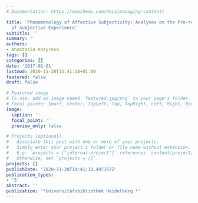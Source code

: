```yaml
---
# Documentation: https://wowchemy.com/docs/managing-content/

title: 'Phenomenology of Affective Subjectivity: Analyses on the Pre-reflective Unity
  of Subjective Experience'
subtitle: ''
summary: ''
authors:
- Anastasia Kozyreva
tags: []
categories: []
date: '2017-01-01'
lastmod: 2020-11-20T15:41:18+01:00
featured: false
draft: false

# Featured image
# To use, add an image named `featured.jpg/png` to your page's folder.
# Focal points: Smart, Center, TopLeft, Top, TopRight, Left, Right, BottomLeft, Bottom, BottomRight.
image:
  caption: ''
  focal_point: ''
  preview_only: false

# Projects (optional).
#   Associate this post with one or more of your projects.
#   Simply enter your project's folder or file name without extension.
#   E.g. `projects = ["internal-project"]` references `content/project/deep-learning/index.md`.
#   Otherwise, set `projects = []`.
projects: []
publishDate: '2020-11-20T14:41:18.497157Z'
publication_types:
- '5'
abstract: ''
publication: '*Universitätsbibliothek Heidelberg.*'
---
```

